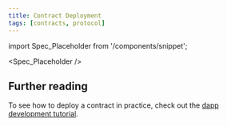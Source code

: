 ```yaml
---
title: Contract Deployment
tags: [contracts, protocol]
---
```


import Spec_Placeholder from '/components/snippet';

<Spec_Placeholder />

## Further reading

To see how to deploy a contract in practice, check out the [dapp development tutorial](../../build/tutorials/codealong/js_tutorials/simple_dapp/index.md).
